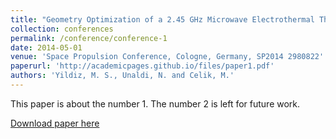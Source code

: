 ```yaml
---
title: "Geometry Optimization of a 2.45 GHz Microwave Electrothermal Thruster Resonant Cavity"
collection: conferences
permalink: /conference/conference-1
date: 2014-05-01
venue: 'Space Propulsion Conference, Cologne, Germany, SP2014 2980822'
paperurl: 'http://academicpages.github.io/files/paper1.pdf'
authors: 'Yildiz, M. S., Unaldi, N. and Celik, M.'
---
```

This paper is about the number 1. The number 2 is left for future work.

[Download paper here](http://academicpages.github.io/files/paper1.pdf)